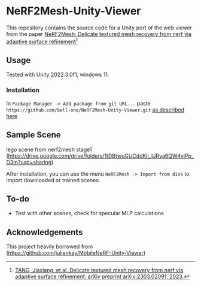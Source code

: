 # NeRF2Mesh-Unity-Viewer

This repository contains the source code for a Unity port of the web viewer from the paper [NeRF2Mesh: Delicate textured mesh recovery from nerf via adaptive surface refinement](https://github.com/ashawkey/nerf2mesh/)[^1]

## Usage
Tested with Unity 2022.3.0f1, windows 11.

### Installation

In `Package Manager -> Add package from git URL...` paste `https://github.com/bell-one/NeRF2Mesh-Unity-Viewer.git` [as described here](https://docs.unity3d.com/Manual/upm-ui-giturl)


## Sample Scene
lego scene from nerf2mesh stage1 (https://drive.google.com/drive/folders/1tDBtwuGUCddKIi_IJRya6QW4viPp_D3m?usp=sharing)

After installation, you can use the menu `NeRF2Mesh -> Import from disk` to import downloaded or trained scenes.

## To-do

- Test with other scenes, check for specular MLP calculations


## Acknowledgements

This project heavily borrowed from (https://github.com/julienkay/MobileNeRF-Unity-Viewer)

[^1]: [TANG, Jiaxiang, et al. Delicate textured mesh recovery from nerf via adaptive surface refinement. arXiv preprint arXiv:2303.02091, 2023.](https://https://github.com/ashawkey/nerf2mesh/)
